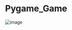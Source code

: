 # Pygame_Game
![image](https://user-images.githubusercontent.com/74027222/127755197-42261a91-c2a2-4aff-b67c-53d26e30a2a3.png)
